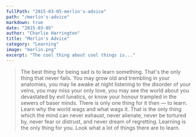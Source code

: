 ```yaml
---
fullPath: "2015-03-05-merlin's-advice"
path: "/merlin's-advice"
markdown: true
date: "2015-03-05"
author: "Charlie Harrington"
title: "Merlin's Advice"
category: "Learning"
image: "merlin.png"
excerpt: "The cool thing about cool things is..."
---
```


> The best thing for being sad is to learn something. That's the only thing that never fails. You may grow old and trembling in your anatomies, you may lie awake at night listening to the disorder of your veins, you may miss your only love, you may see the world about you devastated by evil lunatics, or know your honour trampled in the sewers of baser minds. There is only one thing for it then — to learn. Learn why the world wags and what wags it. That is the only thing which the mind can never exhaust, never alienate, never be tortured by, never fear or distrust, and never dream of regretting. Learning is the only thing for you. Look what a lot of things there are to learn.